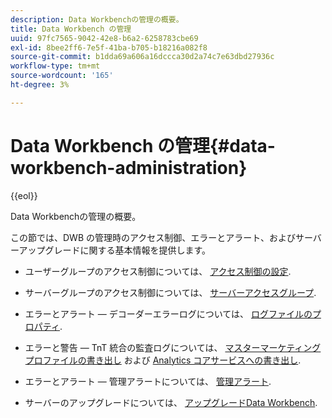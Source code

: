 ```yaml
---
description: Data Workbenchの管理の概要。
title: Data Workbench の管理
uuid: 97fc7565-9042-42e8-b6a2-6258783cbe69
exl-id: 8bee2ff6-7e5f-41ba-b705-b18216a082f8
source-git-commit: b1dda69a606a16dccca30d2a74c7e63dbd27936c
workflow-type: tm+mt
source-wordcount: '165'
ht-degree: 3%

---
```


# Data Workbench の管理{#data-workbench-administration}

{{eol}}

Data Workbenchの管理の概要。

この節では、DWB の管理時のアクセス制御、エラーとアラート、およびサーバーアップグレードに関する基本情報を提供します。

* ユーザーグループのアクセス制御については、 [アクセス制御の設定](https://experienceleague.adobe.com/docs/data-workbench/using/server-admin-install/admin-dwb-server/access-control/c-config-acs-ctrl.html).
* サーバーグループのアクセス制御については、 [サーバーアクセスグループ](https://experienceleague.adobe.com/docs/data-workbench/using/server-admin-install/admin-dwb-server/access-control/c-undst-acc-lvls.html).
* エラーとアラート — デコーダーエラーログについては、 [ログファイルのプロパティ](https://experienceleague.adobe.com/docs/data-workbench/using/dataset/log-proc-config-file/c-log-sources.html).
* エラーと警告 — TnT 統合の監査ログについては、 [マスターマーケティングプロファイルの書き出し](https://experienceleague.adobe.com/docs/data-workbench/using/client/export-data/dwb-crs-integration.html?lang=en) および [Analytics コアサービスへの書き出し](https://experienceleague.adobe.com/docs/data-workbench/using/client/export-data/dwb-crs-integration.html?lang=en).

* エラーとアラート — 管理アラートについては、 [管理アラート](https://experienceleague.adobe.com/docs/data-workbench/using/server-admin-install/config-settings/c-admin-alts-cfg-stgs.html).
* サーバーのアップグレードについては、 [アップグレードData Workbench](https://experienceleague.adobe.com/docs/data-workbench/using/install/upgrade-dwb/c-upgrd-ins.html).
